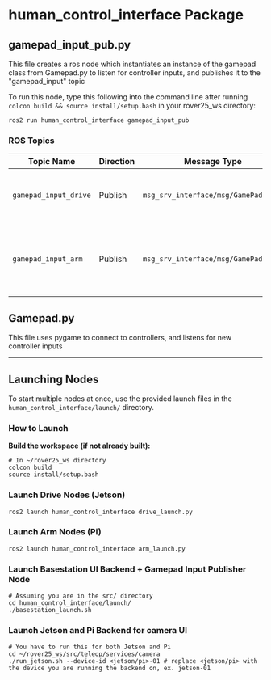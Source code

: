 # human_control_interface Package

## gamepad_input_pub.py

This file creates a ros node which instantiates an instance of the gamepad class from Gamepad.py to listen for controller inputs, and publishes it to the "gamepad_input" topic

To run this node, type this following into the command line after running `colcon build && source install/setup.bash` in your rover25_ws directory: 

```
ros2 run human_control_interface gamepad_input_pub
```

### ROS Topics

| Topic Name            | Direction | Message Type                   | Purpose |
|-----------------------|-----------|--------------------------------|---------|
| `gamepad_input_drive` | Publish   | `msg_srv_interface/msg/GamePadInput` | Publishes the main gamepad input for driving. |
| `gamepad_input_arm`   | Publish   | `msg_srv_interface/msg/GamePadInput` | Publishes gamepad input for controlling the robotic arm. |


## Gamepad.py

This file uses pygame to connect to controllers, and listens for new controller inputs

---

## Launching Nodes

To start multiple nodes at once, use the provided launch files in the `human_control_interface/launch/` directory.

### How to Launch

**Build the workspace (if not already built):**
   ```
   # In ~/rover25_ws directory
   colcon build
   source install/setup.bash
  ```

### Launch Drive Nodes (Jetson)

```
ros2 launch human_control_interface drive_launch.py
```

### Launch Arm Nodes (Pi)

```
ros2 launch human_control_interface arm_launch.py
```

### Launch Basestation UI Backend + Gamepad Input Publisher Node
```
# Assuming you are in the src/ directory
cd human_control_interface/launch/
./basestation_launch.sh
```

### Launch Jetson and Pi Backend for camera UI

```
# You have to run this for both Jetson and Pi
cd ~/rover25_ws/src/teleop/services/camera
./run_jetson.sh --device-id <jetson/pi>-01 # replace <jetson/pi> with the device you are running the backend on, ex. jetson-01
```